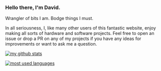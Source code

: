 ### Hello there, I'm David.
Wrangler of bits I am. Bodge things I must.

In all seriousness, I, like many other users of this fantastic website, enjoy making all sorts of hardware and software projects. Feel free to open an issue or drop a PR on any of my projects if you have any ideas for improvements or want to ask me a question.

[![my github stats](https://github-readme-stats.vercel.app/api?username=b1quad&show_icons=true&theme=dark)](https://github.com/anuraghazra/github-readme-stats)

[![most used languages](https://github-readme-stats.vercel.app/api/top-langs/?username=b1quad&show_icons=true&theme=dark)](https://github.com/anuraghazra/github-readme-stats)
